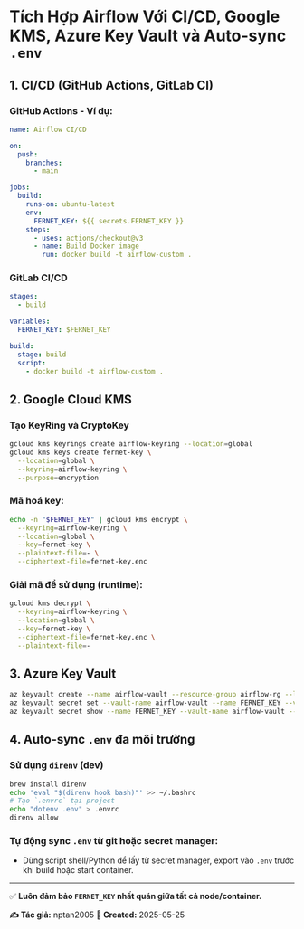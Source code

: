 # Tích Hợp Airflow Với CI/CD, Google KMS, Azure Key Vault và Auto-sync `.env`

## 1. CI/CD (GitHub Actions, GitLab CI)

### GitHub Actions - Ví dụ:
```yaml
name: Airflow CI/CD

on:
  push:
    branches:
      - main

jobs:
  build:
    runs-on: ubuntu-latest
    env:
      FERNET_KEY: ${{ secrets.FERNET_KEY }}
    steps:
      - uses: actions/checkout@v3
      - name: Build Docker image
        run: docker build -t airflow-custom .
```

### GitLab CI/CD
```yaml
stages:
  - build

variables:
  FERNET_KEY: $FERNET_KEY

build:
  stage: build
  script:
    - docker build -t airflow-custom .
```

## 2. Google Cloud KMS

### Tạo KeyRing và CryptoKey
```bash
gcloud kms keyrings create airflow-keyring --location=global
gcloud kms keys create fernet-key \
  --location=global \
  --keyring=airflow-keyring \
  --purpose=encryption
```

### Mã hoá key:
```bash
echo -n "$FERNET_KEY" | gcloud kms encrypt \
  --keyring=airflow-keyring \
  --location=global \
  --key=fernet-key \
  --plaintext-file=- \
  --ciphertext-file=fernet-key.enc
```

### Giải mã để sử dụng (runtime):
```bash
gcloud kms decrypt \
  --keyring=airflow-keyring \
  --location=global \
  --key=fernet-key \
  --ciphertext-file=fernet-key.enc \
  --plaintext-file=-
```

## 3. Azure Key Vault
```bash
az keyvault create --name airflow-vault --resource-group airflow-rg --location eastus
az keyvault secret set --vault-name airflow-vault --name FERNET_KEY --value <your_fernet_key>
az keyvault secret show --name FERNET_KEY --vault-name airflow-vault --query value -o tsv
```

## 4. Auto-sync `.env` đa môi trường

### Sử dụng `direnv` (dev)
```bash
brew install direnv
echo 'eval "$(direnv hook bash)"' >> ~/.bashrc
# Tạo `.envrc` tại project
echo "dotenv .env" > .envrc
direnv allow
```

### Tự động sync `.env` từ git hoặc secret manager:
- Dùng script shell/Python để lấy từ secret manager, export vào `.env` trước khi build hoặc start container.

---

✅ **Luôn đảm bảo `FERNET_KEY` nhất quán giữa tất cả node/container.**


**✍️ Tác giả:** nptan2005
**📅 Created:** 2025-05-25